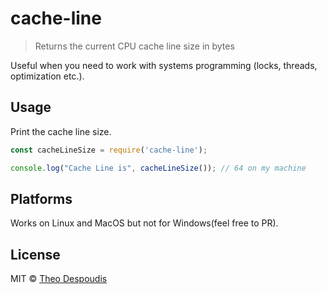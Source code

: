 # cache-line
> Returns the current CPU cache line size in bytes

Useful when you need to work with systems programming (locks, threads, optimization etc.).

## Usage

Print the cache line size.

```js
const cacheLineSize = require('cache-line');

console.log("Cache Line is", cacheLineSize()); // 64 on my machine
```

## Platforms
Works on Linux and MacOS but not for Windows(feel free to PR).

## License

MIT © [Theo Despoudis](https://theodespoudis.com)